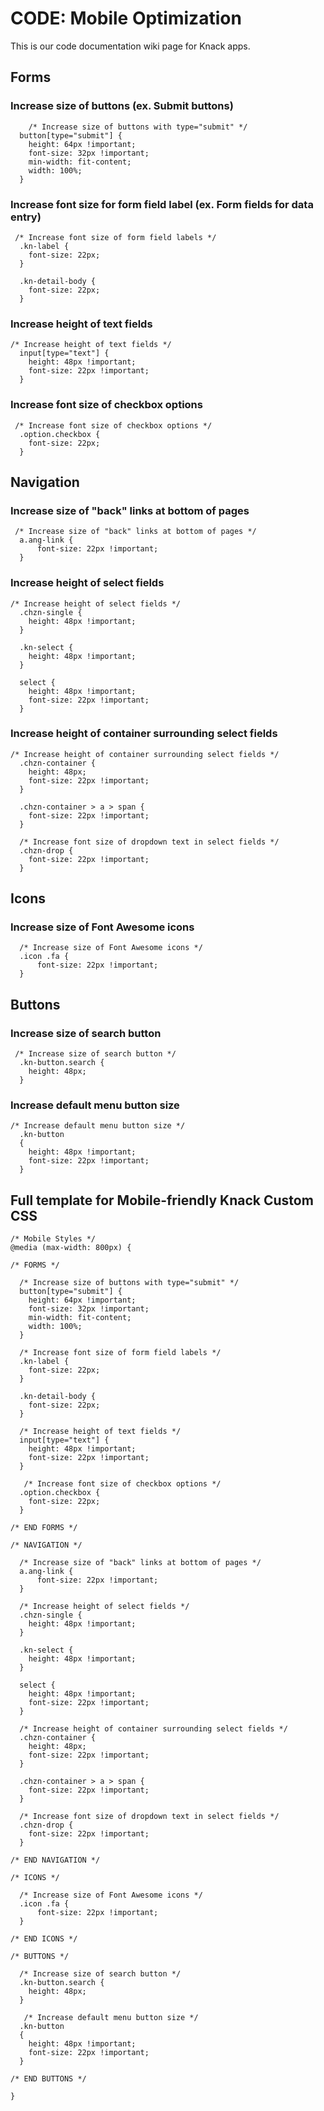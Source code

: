 # CODE: Mobile Optimization

This is our code documentation wiki page for Knack apps.

## Forms

### Increase size of buttons \(ex. Submit buttons\)

```text
    /* Increase size of buttons with type="submit" */
  button[type="submit"] {
    height: 64px !important;
    font-size: 32px !important;
    min-width: fit-content;
    width: 100%;
  }
```

### Increase font size for form field label \(ex. Form fields for data entry\)

```text
 /* Increase font size of form field labels */
  .kn-label {
    font-size: 22px;
  }

  .kn-detail-body {
    font-size: 22px;
  }
```

### Increase height of text fields

```text
/* Increase height of text fields */
  input[type="text"] {
    height: 48px !important;
    font-size: 22px !important;
  }
```

### Increase font size of checkbox options

```text
 /* Increase font size of checkbox options */
  .option.checkbox {
    font-size: 22px;
  }
```

## Navigation

### Increase size of "back" links at bottom of pages

```text
 /* Increase size of "back" links at bottom of pages */
  a.ang-link {
      font-size: 22px !important;
  }
```

### Increase height of select fields

```text
/* Increase height of select fields */
  .chzn-single {
    height: 48px !important;
  }

  .kn-select {
    height: 48px !important;
  }

  select {
    height: 48px !important;
    font-size: 22px !important;
  }
```

### Increase height of container surrounding select fields

```text
/* Increase height of container surrounding select fields */
  .chzn-container {
    height: 48px;
    font-size: 22px !important;
  }

  .chzn-container > a > span {
    font-size: 22px !important;
  }

  /* Increase font size of dropdown text in select fields */
  .chzn-drop {
    font-size: 22px !important;
  }
```

## Icons

### Increase size of Font Awesome icons

```text
  /* Increase size of Font Awesome icons */
  .icon .fa {
      font-size: 22px !important;
  }
```

## Buttons

### Increase size of search button

```text
 /* Increase size of search button */
  .kn-button.search {
    height: 48px;
  }   
```

### Increase default menu button size

```text
/* Increase default menu button size */
  .kn-button
  {
    height: 48px !important;
    font-size: 22px !important;
  }
```

## **Full template for Mobile-friendly Knack Custom CSS**

```text
/* Mobile Styles */
@media (max-width: 800px) {

/* FORMS */

  /* Increase size of buttons with type="submit" */
  button[type="submit"] {
    height: 64px !important;
    font-size: 32px !important;
    min-width: fit-content;
    width: 100%;
  }

  /* Increase font size of form field labels */
  .kn-label {
    font-size: 22px;
  }

  .kn-detail-body {
    font-size: 22px;
  }

  /* Increase height of text fields */
  input[type="text"] {
    height: 48px !important;
    font-size: 22px !important;
  }

   /* Increase font size of checkbox options */
  .option.checkbox {
    font-size: 22px;
  }

/* END FORMS */

/* NAVIGATION */

  /* Increase size of "back" links at bottom of pages */
  a.ang-link {
      font-size: 22px !important;
  }

  /* Increase height of select fields */
  .chzn-single {
    height: 48px !important;
  }

  .kn-select {
    height: 48px !important;
  }

  select {
    height: 48px !important;
    font-size: 22px !important;
  }

  /* Increase height of container surrounding select fields */
  .chzn-container {
    height: 48px;
    font-size: 22px !important;
  }

  .chzn-container > a > span {
    font-size: 22px !important;
  }

  /* Increase font size of dropdown text in select fields */
  .chzn-drop {
    font-size: 22px !important;
  }

/* END NAVIGATION */

/* ICONS */

  /* Increase size of Font Awesome icons */
  .icon .fa {
      font-size: 22px !important;
  }

/* END ICONS */

/* BUTTONS */

  /* Increase size of search button */
  .kn-button.search {
    height: 48px;
  }

   /* Increase default menu button size */
  .kn-button
  {
    height: 48px !important;
    font-size: 22px !important;
  }

/* END BUTTONS */

}
```

